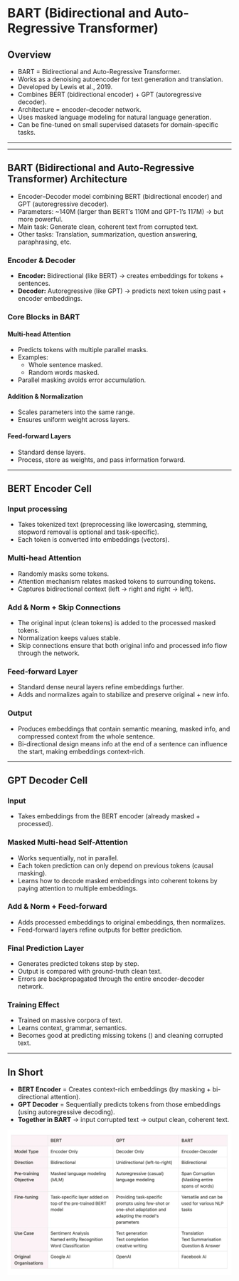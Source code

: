 # BART (Bidirectional and Auto-Regressive Transformer)

## Overview
- BART = Bidirectional and Auto-Regressive Transformer.  
- Works as a denoising autoencoder for text generation and translation.  
- Developed by Lewis et al., 2019.  
- Combines BERT (bidirectional encoder) + GPT (autoregressive decoder).  
- Architecture = encoder–decoder network.  
- Uses masked language modeling for natural language generation.  
- Can be fine-tuned on small supervised datasets for domain-specific tasks.  

---

---

## BART (Bidirectional and Auto-Regressive Transformer) Architecture

- Encoder–Decoder model combining BERT (bidirectional encoder) and GPT (autoregressive decoder).  
- Parameters: ~140M (larger than BERT’s 110M and GPT-1’s 117M) → but more powerful.  
- Main task: Generate clean, coherent text from corrupted text.  
- Other tasks: Translation, summarization, question answering, paraphrasing, etc.  

### Encoder & Decoder
- **Encoder:** Bidirectional (like BERT) → creates embeddings for tokens + sentences.  
- **Decoder:** Autoregressive (like GPT) → predicts next token using past + encoder embeddings.  

### Core Blocks in BART

#### Multi-head Attention
- Predicts tokens with multiple parallel masks.  
- Examples:  
  - Whole sentence masked.  
  - Random words masked.  
- Parallel masking avoids error accumulation.  

#### Addition & Normalization
- Scales parameters into the same range.  
- Ensures uniform weight across layers.  

#### Feed-forward Layers
- Standard dense layers.  
- Process, store as weights, and pass information forward.  

---

## BERT Encoder Cell

### Input processing
- Takes tokenized text (preprocessing like lowercasing, stemming, stopword removal is optional and task-specific).  
- Each token is converted into embeddings (vectors).  

### Multi-head Attention
- Randomly masks some tokens.  
- Attention mechanism relates masked tokens to surrounding tokens.  
- Captures bidirectional context (left → right and right → left).  

### Add & Norm + Skip Connections
- The original input (clean tokens) is added to the processed masked tokens.  
- Normalization keeps values stable.  
- Skip connections ensure that both original info and processed info flow through the network.  

### Feed-forward Layer
- Standard dense neural layers refine embeddings further.  
- Adds and normalizes again to stabilize and preserve original + new info.  

### Output
- Produces embeddings that contain semantic meaning, masked info, and compressed context from the whole sentence.  
- Bi-directional design means info at the end of a sentence can influence the start, making embeddings context-rich.  

---

## GPT Decoder Cell

### Input
- Takes embeddings from the BERT encoder (already masked + processed).  

### Masked Multi-head Self-Attention
- Works sequentially, not in parallel.  
- Each token prediction can only depend on previous tokens (causal masking).  
- Learns how to decode masked embeddings into coherent tokens by paying attention to multiple embeddings.  

### Add & Norm + Feed-forward
- Adds processed embeddings to original embeddings, then normalizes.  
- Feed-forward layers refine outputs for better prediction.  

### Final Prediction Layer
- Generates predicted tokens step by step.  
- Output is compared with ground-truth clean text.  
- Errors are backpropagated through the entire encoder-decoder network.  

### Training Effect
- Trained on massive corpora of text.  
- Learns context, grammar, semantics.  
- Becomes good at predicting missing tokens (<MASK>) and cleaning corrupted text.  

---

## In Short
- **BERT Encoder** = Creates context-rich embeddings (by masking + bi-directional attention).  
- **GPT Decoder** = Sequentially predicts tokens from those embeddings (using autoregressive decoding).  
- **Together in BART** → input corrupted text → output clean, coherent text.

 ![comparison](images/comparison.png)
